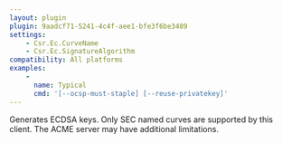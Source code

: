 ```yaml
---
layout: plugin
plugin: 9aadcf71-5241-4c4f-aee1-bfe3f6be3489
settings:
    - Csr.Ec.CurveName
    - Csr.Ec.SignatureAlgorithm
compatibility: All platforms
examples:
    - 
      name: Typical
      cmd: '[‑‑ocsp-must-staple] [‑‑reuse-privatekey]'
---
```

Generates ECDSA keys. Only SEC named curves are supported by this client. The ACME server may have additional limitations.